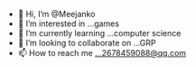 - 👋 Hi, I’m @Meejanko
- 👀 I’m interested in ...games
- 🌱 I’m currently learning ...computer science
- 💞️ I’m looking to collaborate on ...GRP
- 📫 How to reach me ...2678459088@qq.com

<!---
Meejanko/Meejanko is a ✨ special ✨ repository because its `README.md` (this file) appears on your GitHub profile.
You can click the Preview link to take a look at your changes.
--->
